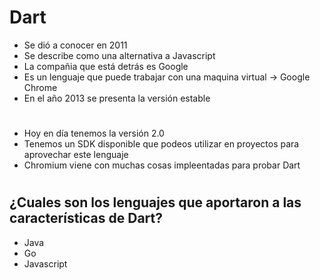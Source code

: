 # Dart
- Se dió a conocer en 2011
- Se describe como una alternativa a Javascript
- La compañia que está detrás es Google
- Es un lenguaje que puede trabajar con una maquina virtual -> Google Chrome
- En el año 2013 se presenta la versión estable
#
- Hoy en día tenemos la versión 2.0
- Tenemos un SDK disponible que podeos utilizar en proyectos para aprovechar este lenguaje
- Chromium viene con muchas cosas impleentadas para probar Dart
#
## ¿Cuales son los lenguajes que aportaron a las características de Dart?
- Java
- Go
- Javascript